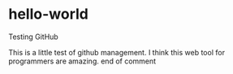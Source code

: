 # hello-world
Testing GitHub 

This is a little test of github management. I think this web tool for programmers are amazing.
end of comment
